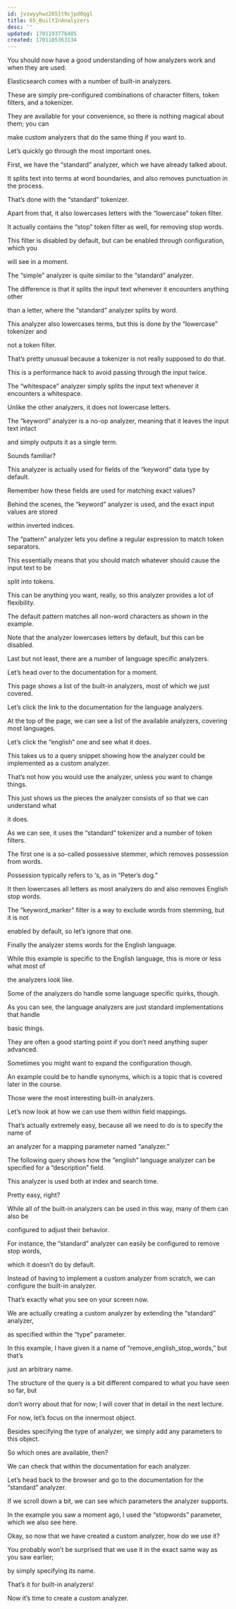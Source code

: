 ```yaml
---
id: jvzwyyhwz2651t9cjpd0qgl
title: 65_BuiltInAnalyzers
desc: ''
updated: 1701193776485
created: 1701105363134
---
```

You should now have a good understanding of how analyzers work and when they are used.

Elasticsearch comes with a number of built-in analyzers.

These are simply pre-configured combinations of character filters, token filters, and a tokenizer.

They are available for your convenience, so there is nothing magical about them; you can

make custom analyzers that do the same thing if you want to.

Let’s quickly go through the most important ones.

First, we have the “standard” analyzer, which we have already talked about.

It splits text into terms at word boundaries, and also removes punctuation in the process.

That’s done with the “standard” tokenizer.

Apart from that, it also lowercases letters with the “lowercase” token filter.

It actually contains the “stop” token filter as well, for removing stop words.

This filter is disabled by default, but can be enabled through configuration, which you

will see in a moment.

The “simple” analyzer is quite similar to the “standard” analyzer.

The difference is that it splits the input text whenever it encounters anything other

than a letter, where the “standard” analyzer splits by word.

This analyzer also lowercases terms, but this is done by the “lowercase” tokenizer and

not a token filter.

That’s pretty unusual because a tokenizer is not really supposed to do that.

This is a performance hack to avoid passing through the input twice.

The “whitespace” analyzer simply splits the input text whenever it encounters a whitespace.

Unlike the other analyzers, it does not lowercase letters.

The “keyword” analyzer is a no-op analyzer, meaning that it leaves the input text intact

and simply outputs it as a single term.

Sounds familiar?

This analyzer is actually used for fields of the “keyword” data type by default.

Remember how these fields are used for matching exact values?

Behind the scenes, the “keyword” analyzer is used, and the exact input values are stored

within inverted indices.

The “pattern” analyzer lets you define a regular expression to match token separators.

This essentially means that you should match whatever should cause the input text to be

split into tokens.

This can be anything you want, really, so this analyzer provides a lot of flexibility.

The default pattern matches all non-word characters as shown in the example.

Note that the analyzer lowercases letters by default, but this can be disabled.

Last but not least, there are a number of language specific analyzers.

Let’s head over to the documentation for a moment.

This page shows a list of the built-in analyzers, most of which we just covered.

Let’s click the link to the documentation for the language analyzers.

At the top of the page, we can see a list of the available analyzers, covering most languages.

Let’s click the “english” one and see what it does.

This takes us to a query snippet showing how the analyzer could be implemented as a custom analyzer.

That’s not how you would use the analyzer, unless you want to change things.

This just shows us the pieces the analyzer consists of so that we can understand what

it does.

As we can see, it uses the “standard” tokenizer and a number of token filters.

The first one is a so-called possessive stemmer, which removes possession from words.

Possession typically refers to ‘s, as in “Peter’s dog.”

It then lowercases all letters as most analyzers do and also removes English stop words.

The “keyword_marker” filter is a way to exclude words from stemming, but it is not

enabled by default, so let’s ignore that one.

Finally the analyzer stems words for the English language.

While this example is specific to the English language, this is more or less what most of

the analyzers look like.

Some of the analyzers do handle some language specific quirks, though.

As you can see, the language analyzers are just standard implementations that handle

basic things.

They are often a good starting point if you don’t need anything super advanced.

Sometimes you might want to expand the configuration though.

An example could be to handle synonyms, which is a topic that is covered later in the course.

Those were the most interesting built-in analyzers.

Let’s now look at how we can use them within field mappings.

That’s actually extremely easy, because all we need to do is to specify the name of

an analyzer for a mapping parameter named “analyzer.”

The following query shows how the “english” language analyzer can be specified for a “description” field.

This analyzer is used both at index and search time.

Pretty easy, right?

While all of the built-in analyzers can be used in this way, many of them can also be

configured to adjust their behavior.

For instance, the “standard” analyzer can easily be configured to remove stop words,

which it doesn’t do by default.

Instead of having to implement a custom analyzer from scratch, we can configure the built-in analyzer.

That’s exactly what you see on your screen now.

We are actually creating a custom analyzer by extending the “standard” analyzer,

as specified within the “type” parameter.

In this example, I have given it a name of “remove_english_stop_words,” but that’s

just an arbitrary name.

The structure of the query is a bit different compared to what you have seen so far, but

don’t worry about that for now; I will cover that in detail in the next lecture.

For now, let’s focus on the innermost object.

Besides specifying the type of analyzer, we simply add any parameters to this object.

So which ones are available, then?

We can check that within the documentation for each analyzer.

Let’s head back to the browser and go to the documentation for the “standard” analyzer.

If we scroll down a bit, we can see which parameters the analyzer supports.

In the example you saw a moment ago, I used the “stopwords” parameter, which we also see here.

Okay, so now that we have created a custom analyzer, how do we use it?

You probably won’t be surprised that we use it in the exact same way as you saw earlier;

by simply specifying its name.

That’s it for built-in analyzers!

Now it’s time to create a custom analyzer.